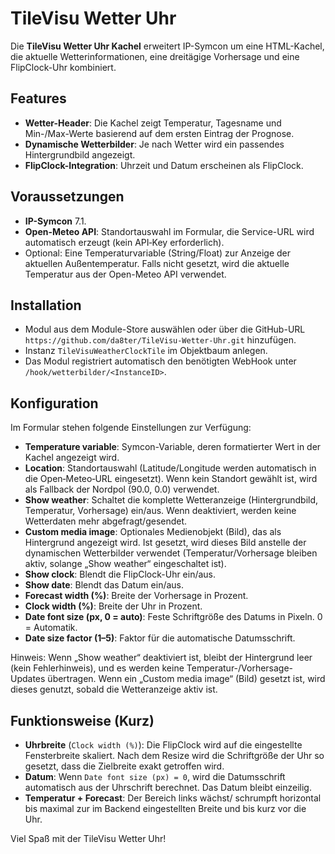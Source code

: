 # TileVisu Wetter Uhr

Die **TileVisu Wetter Uhr Kachel** erweitert IP-Symcon um eine HTML-Kachel, die aktuelle Wetterinformationen, eine dreitägige Vorhersage und eine FlipClock-Uhr kombiniert.

## Features
- **Wetter-Header**: Die Kachel zeigt Temperatur, Tagesname und Min-/Max-Werte basierend auf dem ersten Eintrag der Prognose.
- **Dynamische Wetterbilder**: Je nach Wetter wird ein passendes Hintergrundbild angezeigt.
- **FlipClock-Integration**: Uhrzeit und Datum erscheinen als FlipClock.

## Voraussetzungen
- **IP-Symcon** 7.1.
- **Open-Meteo API**: Standortauswahl im Formular, die Service-URL wird automatisch erzeugt (kein API‑Key erforderlich).
- Optional: Eine Temperaturvariable (String/Float) zur Anzeige der aktuellen Außentemperatur. Falls nicht gesetzt, wird die aktuelle Temperatur aus der Open-Meteo API verwendet.

## Installation
- Modul aus dem Module-Store auswählen oder über die GitHub-URL `https://github.com/da8ter/TileVisu-Wetter-Uhr.git` hinzufügen.
- Instanz `TileVisuWeatherClockTile` im Objektbaum anlegen.
- Das Modul registriert automatisch den benötigten WebHook unter `/hook/wetterbilder/<InstanceID>`.

## Konfiguration
Im Formular stehen folgende Einstellungen zur Verfügung:
- **Temperature variable**: Symcon-Variable, deren formatierter Wert in der Kachel angezeigt wird.
- **Location**: Standortauswahl (Latitude/Longitude werden automatisch in die Open‑Meteo‑URL eingesetzt). Wenn kein Standort gewählt ist, wird als Fallback der Nordpol (90.0, 0.0) verwendet.
- **Show weather**: Schaltet die komplette Wetteranzeige (Hintergrundbild, Temperatur, Vorhersage) ein/aus. Wenn deaktiviert, werden keine Wetterdaten mehr abgefragt/gesendet.
- **Custom media image**: Optionales Medienobjekt (Bild), das als Hintergrund angezeigt wird. Ist gesetzt, wird dieses Bild anstelle der dynamischen Wetterbilder verwendet (Temperatur/Vorhersage bleiben aktiv, solange „Show weather“ eingeschaltet ist).
- **Show clock**: Blendt die FlipClock-Uhr ein/aus.
- **Show date**: Blendt das Datum ein/aus.
- **Forecast width (%)**: Breite der Vorhersage in Prozent.
- **Clock width (%)**: Breite der Uhr in Prozent.
- **Date font size (px, 0 = auto)**: Feste Schriftgröße des Datums in Pixeln. 0 = Automatik.
- **Date size factor (1–5)**: Faktor für die automatische Datumsschrift.

Hinweis: Wenn „Show weather“ deaktiviert ist, bleibt der Hintergrund leer (kein Fehlerhinweis), und es werden keine Temperatur-/Vorhersage-Updates übertragen. Wenn ein „Custom media image“ (Bild) gesetzt ist, wird dieses genutzt, sobald die Wetteranzeige aktiv ist.

## Funktionsweise (Kurz)
- **Uhrbreite** (`Clock width (%)`): Die FlipClock wird auf die eingestellte Fensterbreite skaliert. Nach dem Resize wird die Schriftgröße der Uhr so gesetzt, dass die Zielbreite exakt getroffen wird.
- **Datum**: Wenn `Date font size (px) = 0`, wird die Datumsschrift automatisch aus der Uhrschrift berechnet. Das Datum bleibt einzeilig.
- **Temperatur + Forecast**: Der Bereich links wächst/ schrumpft horizontal bis maximal zur im Backend eingestellten Breite und bis kurz vor die Uhr.


Viel Spaß mit der TileVisu Wetter Uhr!
